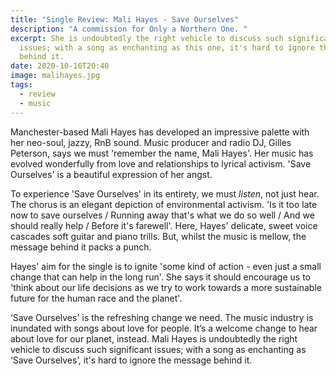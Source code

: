 ```yaml
---
title: "Single Review: Mali Hayes - Save Ourselves"
description: "A commission for Only a Northern One. "
excerpt: She is undoubtedly the right vehicle to discuss such significant
  issues; with a song as enchanting as this one, it's hard to ignore the message
  behind it.
date: 2020-10-16T20:40
image: malihayes.jpg
tags:
  - review
  - music
---
```

Manchester-based Mali Hayes has developed an impressive palette with her neo-soul, jazzy, RnB sound. Music producer and radio DJ, Gilles Peterson, says we must 'remember the name, Mali Hayes'. Her music has evolved wonderfully from love and relationships to lyrical activism. 'Save Ourselves' is a beautiful expression of her angst. 

To experience 'Save Ourselves' in its entirety, we must *listen*, not just hear. The chorus is an elegant depiction of environmental activism. 'Is it too late now to save ourselves / Running away that's what we do so well / And we should really help / Before it's farewell'. Here, Hayes' delicate, sweet voice cascades soft guitar and piano trills. But, whilst the music is mellow, the message behind it packs a punch.

Hayes' aim for the single is to ignite 'some kind of action - even just a small change that can help in the long run'. She says it should encourage us to 'think about our life decisions as we try to work towards a more sustainable future for the human race and the planet'. 

‘Save Ourselves' is the refreshing change we need. The music industry is inundated with songs about love for people. It’s a welcome change to hear about love for our planet, instead. Mali Hayes is undoubtedly the right vehicle to discuss such significant issues; with a song as enchanting as ‘Save Ourselves’, it's hard to ignore the message behind it.